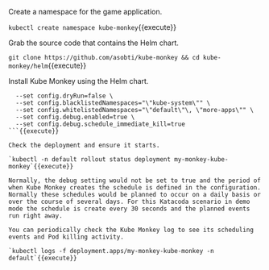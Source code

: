 Create a namespace for the game application.

`kubectl create namespace kube-monkey`{{execute}}

Grab the source code that contains the Helm chart.

`git clone https://github.com/asobti/kube-monkey && cd kube-monkey/helm`{{execute}}

Install Kube Monkey using the Helm chart.

```helm install my-monkey kubemonkey \
  --set config.dryRun=false \
  --set config.blacklistedNamespaces="\"kube-system\"" \
  --set config.whitelistedNamespaces="\"default\"\, \"more-apps\"" \
  --set config.debug.enabled=true \
  --set config.debug.schedule_immediate_kill=true
```{{execute}}

Check the deployment and ensure it starts.

`kubectl -n default rollout status deployment my-monkey-kube-monkey`{{execute}}

Normally, the debug setting would not be set to true and the period of when Kube Monkey creates the schedule is defined in the configuration. Normally these schedules would be planned to occur on a daily basis or over the course of several days. For this Katacoda scenario in demo mode the schedule is create every 30 seconds and the planned events run right away.

You can periodically check the Kube Monkey log to see its scheduling events and Pod killing activity.

`kubectl logs -f deployment.apps/my-monkey-kube-monkey -n default`{{execute}}
